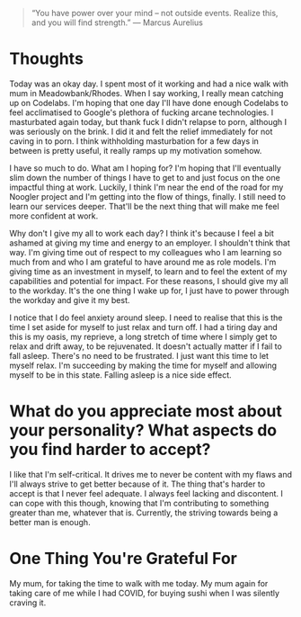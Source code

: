
> “You have power over your mind – not outside events. Realize this, and you will find strength.” — Marcus Aurelius

# Thoughts
Today was an okay day. I spent most of it working and had a nice walk with mum in Meadowbank/Rhodes. When I say working, I really mean catching up on Codelabs. I'm hoping that one day I'll have done enough Codelabs to feel acclimatised to Google's plethora of fucking arcane technologies. I masturbated again today, but thank fuck I didn't relapse to porn, although I was seriously on the brink. I did it and felt the relief immediately for not caving in to porn. I think withholding masturbation for a few days in between is pretty useful, it really ramps up my motivation somehow.

I have so much to do. What am I hoping for? I'm hoping that I'll eventually slim down the number of things I have to get to and just focus on the one impactful thing at work. Luckily, I think I'm near the end of the road for my Noogler project and I'm getting into the flow of things, finally. I still need to learn our services deeper. That'll be the next thing that will make me feel more confident at work.

Why don't I give my all to work each day? I think it's because I feel a bit ashamed at giving my time and energy to an employer. I shouldn't think that way. I'm giving time out of respect to my colleagues who I am learning so much from and who I am grateful to have around me as role models. I'm giving time as an investment in myself, to learn and to feel the extent of my capabilities and potential for impact. For these reasons, I should give my all to the workday. It's the one thing I wake up for, I just have to power through the workday and give it my best.

I notice that I do feel anxiety around sleep. I need to realise that this is the time I set aside for myself to just relax and turn off. I had a tiring day and this is my oasis, my reprieve, a long stretch of time where I simply get to relax and drift away, to be rejuvenated. It doesn't actually matter if I fail to fall asleep. There's no need to be frustrated. I just want this time to let myself relax. I'm succeeding by making the time for myself and allowing myself to be in this state. Falling asleep is a nice side effect.

# What do you appreciate most about your personality? What aspects do you find harder to accept?
I like that I'm self-critical. It drives me to never be content with my flaws and I'll always strive to get better because of it. The thing that's harder to accept is that I never feel adequate. I always feel lacking and discontent. I can cope with this though, knowing that I'm contributing to something greater than me, whatever that is. Currently, the striving towards being a better man is enough.

# One Thing You're Grateful For
My mum, for taking the time to walk with me today. My mum again for taking care of me while I had COVID, for buying sushi when I was silently craving it.
